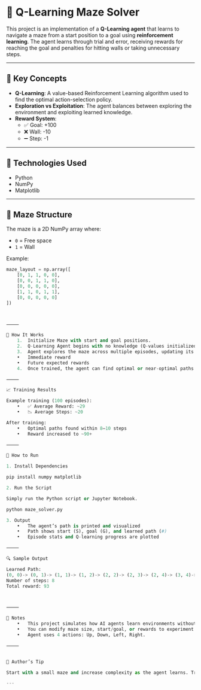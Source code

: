 # 🤖 Q-Learning Maze Solver

This project is an implementation of a **Q-Learning agent** that learns to navigate a maze from a start position to a goal using **reinforcement learning**. The agent learns through trial and error, receiving rewards for reaching the goal and penalties for hitting walls or taking unnecessary steps.

---

## 🧠 Key Concepts

- **Q-Learning**: A value-based Reinforcement Learning algorithm used to find the optimal action-selection policy.
- **Exploration vs Exploitation**: The agent balances between exploring the environment and exploiting learned knowledge.
- **Reward System**:
  - ✅ Goal: +100
  - ❌ Wall: -10
  - ➖ Step: -1

---

## 🧰 Technologies Used

- Python
- NumPy
- Matplotlib

---

## 🧱 Maze Structure

The maze is a 2D NumPy array where:
- `0` = Free space
- `1` = Wall

Example:

```python
maze_layout = np.array([
    [0, 1, 1, 0, 0],
    [0, 0, 1, 1, 0],
    [0, 0, 0, 0, 0],
    [1, 1, 0, 1, 1],
    [0, 0, 0, 0, 0]
])



⸻

🧪 How It Works
	1.	Initialize Maze with start and goal positions.
	2.	Q-Learning Agent begins with no knowledge (Q-values initialized to zero).
	3.	Agent explores the maze across multiple episodes, updating its Q-table based on:
	•	Immediate reward
	•	Future expected rewards
	4.	Once trained, the agent can find optimal or near-optimal paths to the goal.

⸻

📈 Training Results

Example training (100 episodes):
	•	✅ Average Reward: ~29
	•	📉 Average Steps: ~20

After training:
	•	Optimal paths found within 8–10 steps
	•	Reward increased to ~90+

⸻

🚀 How to Run

1. Install Dependencies

pip install numpy matplotlib

2. Run the Script

Simply run the Python script or Jupyter Notebook.

python maze_solver.py

3. Output
	•	The agent’s path is printed and visualized
	•	Path shows start (S), goal (G), and learned path (#)
	•	Episode stats and Q-learning progress are plotted

⸻

🔍 Sample Output

Learned Path:
(0, 0)-> (0, 1)-> (1, 1)-> (1, 2)-> (2, 2)-> (2, 3)-> (2, 4)-> (3, 4)-> Goal!
Number of steps: 8
Total reward: 93



⸻

📌 Notes
	•	This project simulates how AI agents learn environments without supervision.
	•	You can modify maze size, start/goal, or rewards to experiment with different dynamics.
	•	Agent uses 4 actions: Up, Down, Left, Right.

⸻


🧠 Author’s Tip

Start with a small maze and increase complexity as the agent learns. Try changing penalties or discount factor to observe agent behavior!

---
